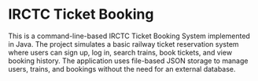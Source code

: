 # IRCTC Ticket Booking 
This is a command-line-based IRCTC Ticket Booking System implemented in Java. The project simulates a basic railway ticket reservation system where users can sign up, log in, search trains, book tickets, and view booking history. The application uses file-based JSON storage to manage users, trains, and bookings without the need for an external database.
